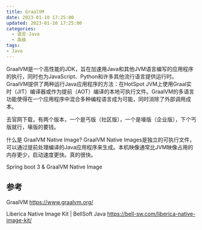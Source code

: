 ```yaml
---
title: GraalVM
date: 2023-01-10 17:25:00
updated: 2023-01-10 17:25:00
categories:
  - 语言-Java
  - 高级
tags:
- Java
---
```


GraalVM是一个高性能的JDK，旨在加速用Java和其他JVM语言编写的应用程序的执行，同时也为JavaScript、Python和许多其他流行语言提供运行时。GraalVM提供了两种运行Java应用程序的方法：在HotSpot JVM上使用Graal实时（JIT）编译器或作为提前（AOT）编译的本地可执行文件。GraalVM的多语言功能使得在一个应用程序中混合多种编程语言成为可能，同时消除了外部调用成本。

去官网下载，有两个版本，一个是丐版（社区版），一个是壕版（企业版），下个丐版就行，壕版的要钱。

什么是 GraalVM Native Image?
GraalVM Native Images是独立的可执行文件，可以通过提前处理编译的Java应用程序来生成。本机映像通常比JVM映像占用的内存更少，启动速度更快。真的很快。

Spring boot 3 & GraalVM Native Image

## 参考

GraalVM
<https://www.graalvm.org/>

Liberica Native Image Kit | BellSoft Java
<https://bell-sw.com/liberica-native-image-kit/>
